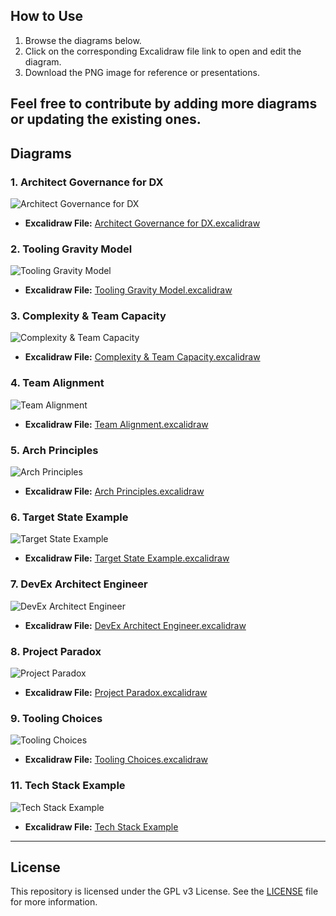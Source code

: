 ## How to Use

1. Browse the diagrams below.
2. Click on the corresponding Excalidraw file link to open and edit the diagram.
3. Download the PNG image for reference or presentations.

Feel free to contribute by adding more diagrams or updating the existing ones.
---

## Diagrams

### 1. Architect Governance for DX
![Architect Governance for DX](./Architect%20Governace%20for%20DX.png "Architect Governance for DX - Governance structure for Developer Experience")
- **Excalidraw File:** [Architect Governance for DX.excalidraw](./Architect%20Governace%20for%20DX.excalidraw)
  
### 2. Tooling Gravity Model
![Tooling Gravity Model](./Tooling%20Gravity%20Model.png "Tooling Gravity Model - Model illustrating the gravitational pull of certain tools within an organization")
- **Excalidraw File:** [Tooling Gravity Model.excalidraw](./Tooling%20Gravity%20Model.excalidraw)
  
### 3. Complexity & Team Capacity
![Complexity & Team Capacity](./Complexity%20&%20team%20Capacity.png "Complexity & Team Capacity - Diagram illustrating the relationship between complexity and team capacity")
- **Excalidraw File:** [Complexity & Team Capacity.excalidraw](./Complexity%20&%20team%20Capacity.excalidraw)

### 4. Team Alignment
![Team Alignment](./Team%20Alignment.png "Team Alignment - Diagram showing team alignment strategies")
- **Excalidraw File:** [Team Alignment.excalidraw](./Team%20Alignment.excalidraw)
  
### 5. Arch Principles
![Arch Principles](./Arch%20principles.png "Arch Principles - Architectural principles and guidelines")
- **Excalidraw File:** [Arch Principles.excalidraw](./Arch%20Principles.excalidraw)

### 6. Target State Example
![Target State Example](./Target%20State%20Example.png "Target State Example - Example of a target state architecture")
- **Excalidraw File:** [Target State Example.excalidraw](./Target%20State%20Example.excalidraw)

### 7. DevEx Architect Engineer
![DevEx Architect Engineer](./DevEx%20Architect%20Engineer.png "DevEx Architect Engineer - Role and responsibilities of a Developer Experience Architect Engineer")
- **Excalidraw File:** [DevEx Architect Engineer.excalidraw](./DevEx%20Architect%20Engineer.excalidraw)

### 8. Project Paradox
![Project Paradox](./project%20paradox.png "Project Paradox - Diagram explaining the project paradox in software development")
- **Excalidraw File:** [Project Paradox.excalidraw](./project%20paradox.excalidraw)

### 9. Tooling Choices
![Tooling Choices](./Tooling%20Choices.png "Tooling Choices - Decision framework for choosing tools")
- **Excalidraw File:** [Tooling Choices.excalidraw](./Tooling%20Choices.excalidraw)

### 11. Tech Stack Example
![Tech Stack Example](./Tech%20Stack%20example.png "Tech Stacks - creativity through constraint")
- **Excalidraw File:** [Tech Stack Example](./Tech%20Stack%20Example.excalidraw)

---

## License

This repository is licensed under the GPL v3 License. See the [LICENSE](./LICENSE) file for more information.


